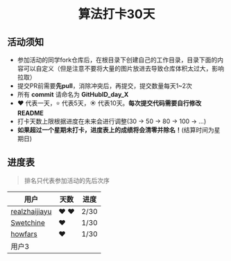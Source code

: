 <h1 align="center">
    算法打卡30天
</h1>


## 活动须知

- 参加活动的同学fork仓库后，在根目录下创建自己的工作目录，目录下面的内容可以自定义（但是注意不要将大量的图片放进去导致仓库体积太过大，影响拉取）
- 提交PR前需要**先pull**，消除冲突后，再提交，提交数量每天1~2次
- 所有 **commit** 请命名为 **GitHubID_day_X**
- :heart: 代表一天，:star: 代表5天，:sunny: 代表10天。**每次提交代码需要自行修改README**
- 打卡天数上限根据进度在未来会进行调整(30 -> 50 -> 80 -> 100 -> ...)
- **如果超过一个星期未打卡，进度表上的成绩将会清零并除名！**(结算时间为星期日)

## 进度表

> 排名只代表参加活动的先后次序

| 用户                                              | 天数            | 进度 |
| ------------------------------------------------- | --------------- | ---- |
| [realzhaijiayu](https://github.com/realzhaijiayu) | :heart: :heart: | 2/30 |
| [Swetchine](https://github.com/Swetchine)         | :heart:         | 1/30 |
| [howfars](https://github.com/howfars)             | :heart:         | 1/30 |
| 用户3                                             |                 |      |

